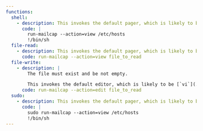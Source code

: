 ```yaml
---
functions:
  shell:
    - description: This invokes the default pager, which is likely to be [`less`](../less/index.html), other functions may apply.
      code: |
        run-mailcap --action=view /etc/hosts
        !/bin/sh
  file-read:
    - description: This invokes the default pager, which is likely to be [`less`](../less/index.html), other functions may apply.
      code: run-mailcap --action=view file_to_read
  file-write:
    - description: |
        The file must exist and be not empty.

        This invokes the default editor, which is likely to be [`vi`](../vi/index.html), other functions may apply.
      code: run-mailcap --action=edit file_to_read
  sudo:
    - description: This invokes the default pager, which is likely to be [`less`](../less/index.html), other functions may apply.
      code: |
        sudo run-mailcap --action=view /etc/hosts
        !/bin/sh
---
```

